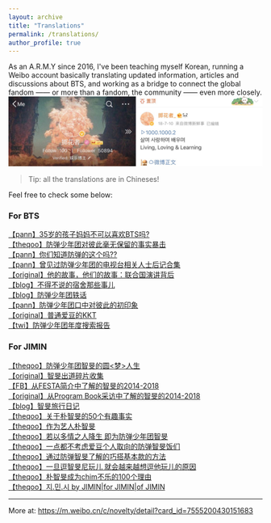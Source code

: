 ```yaml
---
layout: archive
title: "Translations"
permalink: /translations/
author_profile: true
---
```


As an A.R.M.Y since 2016, I've been teaching myself Korean, running a Weibo account basically translating updated information, articles and discussions about BTS, and working as a bridge to connect the global fandom —— or more than a fandom, the community —— even more closely.
![Account](/images/Account.JPG)

> Tip: all the translations are in Chineses! 

Feel free to check some below:

### For BTS

[【pann】35岁的孩子妈妈不可以喜欢BTS吗?](https://m.weibo.cn/5977544597/4306717124800429)
<br/>
[【theqoo】防弹少年团对彼此毫无保留的事实暴击](https://m.weibo.cn/5977544597/4314174370234159)
<br/>
[【pann】你们知道防弹的这个吗??](https://m.weibo.cn/5977544597/4333747308015141)
<br/>
[【pann】曾见过防弹少年团的电视台相关人士后记合集](https://m.weibo.cn/5977544597/4338498222363720)
<br/>
[【original】他的故事，他们的故事：联合国演讲背后](https://m.weibo.cn/5977544597/4289317461372177)
<br/>
[【blog】不得不说的宿舍那些事儿](https://m.weibo.cn/5977544597/4306946209627507)
<br/>
[【blog】防弹少年团轶话](https://m.weibo.cn/5977544597/4310287534974614)
<br/>
[【pann】防弹少年团口中对彼此的初印象](https://m.weibo.cn/5977544597/4310892730320859)
<br/>
[【original】普通爱豆的KKT](https://m.weibo.cn/5977544597/4355960694511548)
<br/>
[【twi】防弹少年团年度搜索报告](https://m.weibo.cn/5977544597/4463773383163552)


### For JIMIN

[【theqoo】防弹少年团智旻的圆<梦>人生](https://m.weibo.cn/5977544597/4456019486689595)
<br/>
[【original】智旻出道碎片收集](https://m.weibo.cn/5977544597/4354737467395324)
<br/>
[【FB】从FESTA简介中了解的智旻的2014-2018](https://m.weibo.cn/5977544597/4350144822558162)
<br/>
[【original】从Program Book采访中了解的智旻的2014-2018](https://m.weibo.cn/5977544597/4271230951721384)
<br/>
[【blog】智旻旅行日记](https://m.weibo.cn/5977544597/4269777998975434)
<br/>
[【theqoo】关于朴智旻的50个有趣事实](https://m.weibo.cn/5977544597/4301506532344079)
<br/>
[【theqoo】作为艺人朴智旻](https://m.weibo.cn/5977544597/4420581766425706)
<br/>
[【theqoo】若以多情之人降生 即为防弹少年团智旻](https://m.weibo.cn/5977544597/4336415833224406)
<br/>
[【theqoo】一点都不考虑爱豆个人取向的防弹智旻饭们](https://m.weibo.cn/5977544597/4391097318954150)
<br/>
[【theqoo】通过防弹智旻了解的巧搭基本款的方法](https://m.weibo.cn/5977544597/4388202699892689)
<br/>
[【theqoo】一旦逗智旻尼玩儿 就会越来越想逗他玩儿的原因](https://m.weibo.cn/5977544597/4374658918381943)
<br/>
[【theqoo】朴智旻成为chim不乐的100个理由](https://m.weibo.cn/5977544597/4363792735348948)
<br/>
[【theqoo】지.민.시 by JIMIN|for JIMIN|of JIMIN](https://m.weibo.cn/5977544597/4361747982784387)
<br/>


---
More at: https://m.weibo.cn/c/novelty/detail?card_id=7555200430151683

